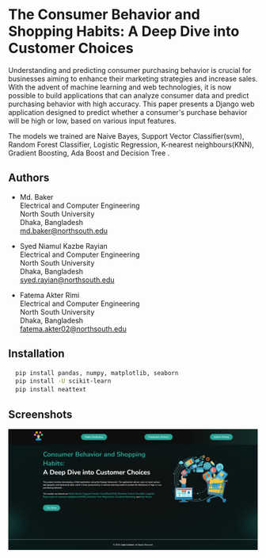 
# The Consumer Behavior and Shopping Habits: A Deep Dive into Customer Choices
Understanding and predicting consumer purchasing behavior is crucial for businesses aiming to enhance their marketing strategies and increase sales. With the advent of machine learning and web technologies, it is now possible to build applications that can analyze consumer data and predict purchasing behavior with high accuracy. This paper presents a Django web application designed to predict whether a consumer's purchase behavior will be high or low, based on various input features.

The models we trained are Naive Bayes, Support Vector Classifier(svm), Random Forest Classifier, Logistic Regression, K-nearest neighbours(KNN), Gradient Boosting, Ada Boost and Decision Tree . 



## Authors

- Md. Baker<br>
Electrical and Computer Engineering<br>
North South University<br>
Dhaka, Bangladesh<br>
md.baker@northsouth.edu<br>

- Syed Niamul Kazbe Rayian<br>
Electrical and Computer Engineering<br>
North South University<br>
Dhaka, Bangladesh<br>
syed.rayian@northsouth.edu<br>

- Fatema Akter Rimi<br>
Electrical and Computer Engineering<br>
North South University<br>
Dhaka, Bangladesh<br>
fatema.akter02@northsouth.edu<br>


## Installation

```bash
  pip install pandas, numpy, matplotlib, seaborn
  pip install -U scikit-learn
  pip install neattext
```
    
## Screenshots

![Alt text](https://github.com/mdbakerfarhad/CSE445/blob/main/Consumer%20Behavior%20and%20Shopping%20Habits/screenshots/1.png)

